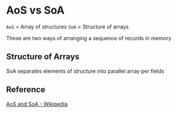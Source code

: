 # AoS vs SoA

`AoS` = Array of structures
`SoA` = Structure of arrays

These are two ways of arranging a sequence of records in memory

## Structure of Arrays
SoA separates elements of structure into parallel array per fields

## Reference
[AoS and SoA - Wikipedia](https://en.wikipedia.org/wiki/AoS_and_SoA)
